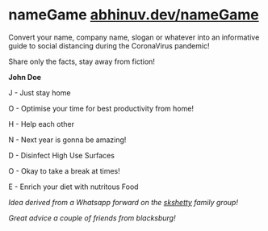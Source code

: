 # nameGame [abhinuv.dev/nameGame](http://abhinuv.dev/nameGame)
Convert your name, company name, slogan or whatever into an informative guide to social distancing during the CoronaVirus pandemic!

Share only the facts, stay away from fiction!


**John Doe**

J - Just stay home

O - Optimise your time for best productivity from home!

H - Help each other

N - Next year is gonna be amazing!



D - Disinfect High Use Surfaces

O - Okay to take a break at times!

E - Enrich your diet with nutritous Food







*Idea derived from a Whatsapp forward on the [skshetty](https://github.com/skshetty) family group!*

*Great advice a couple of friends from blacksburg!*
